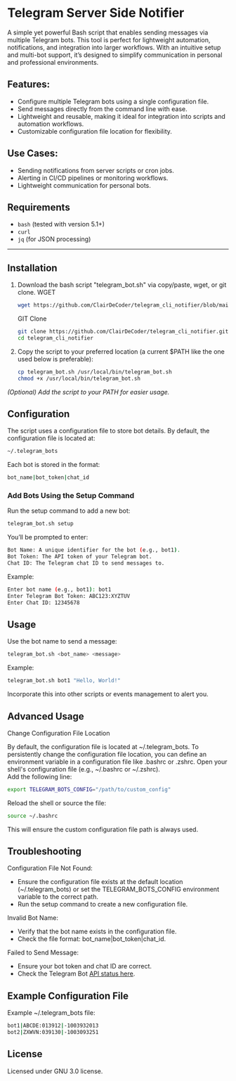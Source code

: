 # Telegram Server Side Notifier

A simple yet powerful Bash script that enables sending messages via multiple Telegram bots. This tool is perfect for lightweight automation, notifications, and integration into larger workflows. With an intuitive setup and multi-bot support, it’s designed to simplify communication in personal and professional environments.

## Features:

- Configure multiple Telegram bots using a single configuration file.
- Send messages directly from the command line with ease.
- Lightweight and reusable, making it ideal for integration into scripts and automation workflows.
- Customizable configuration file location for flexibility.

## Use Cases:

- Sending notifications from server scripts or cron jobs.
- Alerting in CI/CD pipelines or monitoring workflows.
- Lightweight communication for personal bots.

## Requirements

- `bash` (tested with version 5.1+)
- `curl`
- `jq` (for JSON processing)

---

## Installation

1. Download the bash script "telegram_bot.sh" via copy/paste, wget, or git clone.
   WGET
   ```bash
   wget https://github.com/ClairDeCoder/telegram_cli_notifier/blob/main/telegram_bot.sh
   ```
   GIT Clone
   ```bash
   git clone https://github.com/ClairDeCoder/telegram_cli_notifier.git
   cd telegram_cli_notifier
   ```
   
2. Copy the script to your preferred location (a current $PATH like the one used below is preferable):
   ```bash
   cp telegram_bot.sh /usr/local/bin/telegram_bot.sh
   chmod +x /usr/local/bin/telegram_bot.sh

*(Optional) Add the script to your PATH for easier usage.*

## Configuration

The script uses a configuration file to store bot details. By default, the configuration file is located at:
   ```bash
   ~/.telegram_bots
   ```
Each bot is stored in the format:
   ```bash
   bot_name|bot_token|chat_id
   ```

### Add Bots Using the Setup Command

Run the setup command to add a new bot:
   ```bash
   telegram_bot.sh setup
   ```

You’ll be prompted to enter:
   ```bash
   Bot Name: A unique identifier for the bot (e.g., bot1).
   Bot Token: The API token of your Telegram bot.
   Chat ID: The Telegram chat ID to send messages to.
   ```

Example:
   ```bash
   Enter bot name (e.g., bot1): bot1
   Enter Telegram Bot Token: ABC123:XYZTUV
   Enter Chat ID: 12345678
   ```

## Usage

Use the bot name to send a message:
   ```bash
   telegram_bot.sh <bot_name> <message>
   ```

Example:
   ```bash
   telegram_bot.sh bot1 "Hello, World!"
   ```

Incorporate this into other scripts or events management to alert you.

## Advanced Usage
Change Configuration File Location

By default, the configuration file is located at ~/.telegram_bots. To persistently change the configuration file location, you can define an environment variable in a configuration file like .bashrc or .zshrc.
Open your shell's configuration file (e.g., ~/.bashrc or ~/.zshrc).  
Add the following line:
   ```bash
   export TELEGRAM_BOTS_CONFIG="/path/to/custom_config"
   ```

Reload the shell or source the file:
   ```bash
   source ~/.bashrc
   ```

This will ensure the custom configuration file path is always used.

## Troubleshooting

Configuration File Not Found:
- Ensure the configuration file exists at the default location (~/.telegram_bots) or set the TELEGRAM_BOTS_CONFIG environment variable to the correct path.
- Run the setup command to create a new configuration file.

Invalid Bot Name:
- Verify that the bot name exists in the configuration file.
- Check the file format: bot_name|bot_token|chat_id.

Failed to Send Message:
- Ensure your bot token and chat ID are correct.
- Check the Telegram Bot [API status here](https://downforeveryoneorjustme.com/api.telegram.org).

## Example Configuration File

Example ~/.telegram_bots file:
   ```bash
   bot1|ABCDE:013912|-1003932013
   bot2|ZXWVN:039130|-1003093251
   ```

## License
Licensed under GNU 3.0 license.
